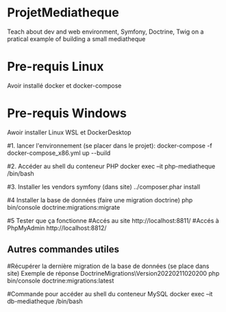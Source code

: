 # ProjetMediatheque
Teach about dev and web environment, Symfony, Doctrine, Twig on a pratical example of building a small mediatheque

# Pre-requis Linux
Avoir installé docker et docker-compose

# Pre-requis Windows
Awoir installer Linux WSL et DockerDesktop

#1. lancer l'environnement (se placer dans le projet):
docker-compose -f docker-compose_x86.yml up --build

#2. Accéder au shell du conteneur PHP
docker exec –it php-mediatheque /bin/bash

#3. Installer les vendors symfony (dans site)
../composer.phar install

#4 Installer la base de données (faire une migration doctrine)
php bin/console doctrine:migrations:migrate

#5 Tester que ça fonctionne
#Accés au site
http://localhost:8811/
#Accés à PhpMyAdmin
http://localhost:8812/

## Autres commandes utiles

#Récupérer la dernière migration de la base de données (se place dans site) Exemple de réponse DoctrineMigrations\Version20220211020200
php bin/console doctrine:migrations:latest

#Commande pour accéder au shell du conteneur MySQL
docker exec –it db-mediatheque /bin/bash

